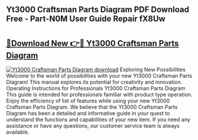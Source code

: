 ## Yt3000 Craftsman Parts Diagram PDF Download Free - Part-N0M User Guide Repair fX8Uw

# <h2><a href="http://dfjn4xs.blite.top/?on=Yt3000+Craftsman+Parts+Diagram">🔗Download New 👉🔴 Yt3000 Craftsman Parts Diagram</a></h2>

[![Yt3000 Craftsman Parts Diagram download](https://i.imgur.com/lujVjoI.png)](http://dfjn4xs.blite.top/?on=Yt3000+Craftsman+Parts+Diagram)
Exploring New Possibilities Welcome to the world of possibilities with your new Yt3000 Craftsman Parts Diagram! This manual explores its potential for creativity and innovation. Operating Instructions for Professionals Yt3000 Craftsman Parts Diagram This guide is intended for professionals familiar with product type operation. Enjoy the efficiency of list of features while using your new Yt3000 Craftsman Parts Diagram. We believe that the Yt3000 Craftsman Parts Diagram has been a detailed and informative guide in your quest to understand the functions and capabilities of your new item. If you need any assistance or have any questions, our customer service team is always available.
